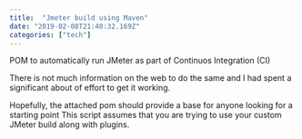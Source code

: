 ```yaml
---
title:  "Jmeter build using Maven"
date: "2019-02-08T21:40:32.169Z"
categories: ["tech"]
---
```

POM to automatically run JMeter as part of Continuos Integration (CI)</h3>

There is not much information on the web to do the same and I had spent a significant about of effort to get it working.

Hopefully, the attached pom should provide a base for anyone looking for a starting point
This script assumes that you are trying to use your custom JMeter build along with plugins.
